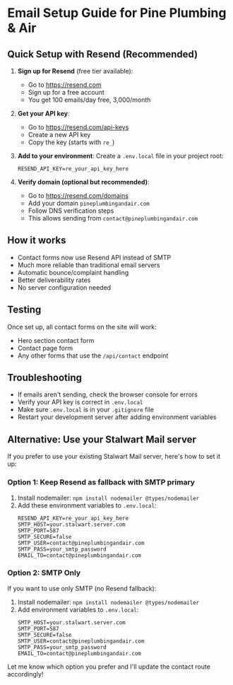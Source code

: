 # Email Setup Guide for Pine Plumbing & Air

## Quick Setup with Resend (Recommended)

1. **Sign up for Resend** (free tier available):
   - Go to https://resend.com
   - Sign up for a free account
   - You get 100 emails/day free, 3,000/month

2. **Get your API key**:
   - Go to https://resend.com/api-keys
   - Create a new API key
   - Copy the key (starts with `re_`)

3. **Add to your environment**:
   Create a `.env.local` file in your project root:
   ```
   RESEND_API_KEY=re_your_api_key_here
   ```

4. **Verify domain (optional but recommended)**:
   - Go to https://resend.com/domains
   - Add your domain `pineplumbingandair.com`
   - Follow DNS verification steps
   - This allows sending from `contact@pineplumbingandair.com`

## How it works

- Contact forms now use Resend API instead of SMTP
- Much more reliable than traditional email servers
- Automatic bounce/complaint handling
- Better deliverability rates
- No server configuration needed

## Testing

Once set up, all contact forms on the site will work:
- Hero section contact form
- Contact page form
- Any other forms that use the `/api/contact` endpoint

## Troubleshooting

- If emails aren't sending, check the browser console for errors
- Verify your API key is correct in `.env.local`
- Make sure `.env.local` is in your `.gitignore` file
- Restart your development server after adding environment variables

## Alternative: Use your Stalwart Mail server

If you prefer to use your existing Stalwart Mail server, here's how to set it up:

### Option 1: Keep Resend as fallback with SMTP primary
1. Install nodemailer: `npm install nodemailer @types/nodemailer`
2. Add these environment variables to `.env.local`:
   ```
   RESEND_API_KEY=re_your_api_key_here
   SMTP_HOST=your.stalwart.server.com
   SMTP_PORT=587
   SMTP_SECURE=false
   SMTP_USER=contact@pineplumbingandair.com
   SMTP_PASS=your_smtp_password
   EMAIL_TO=contact@pineplumbingandair.com
   ```

### Option 2: SMTP Only
If you want to use only SMTP (no Resend fallback):
1. Install nodemailer: `npm install nodemailer @types/nodemailer`
2. Add environment variables to `.env.local`:
   ```
   SMTP_HOST=your.stalwart.server.com
   SMTP_PORT=587
   SMTP_SECURE=false
   SMTP_USER=contact@pineplumbingandair.com
   SMTP_PASS=your_smtp_password
   EMAIL_TO=contact@pineplumbingandair.com
   ```

Let me know which option you prefer and I'll update the contact route accordingly! 